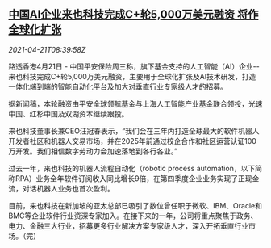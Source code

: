 <!--1618995662000-->
[中国AI企业来也科技完成C+轮5,000万美元融资 将作全球化扩张](https://cn.reuters.com/article/pingan-ai-laiye-financing-0421-idCNKBS2C8124)
------

<div><i>2021-04-21T08:39:58Z</i></div><p>路透香港4月21日 - 中国平安保险周三称，旗下基金支持的人工智能（AI）企业--来也科技完成C+轮5,000万美元融资，主要用于全球化扩张及AI技术研发，打造一体化端到端的智能自动化平台及加大对垂直行业专家级人才的招募。</p><p>据新闻稿，本轮融资由平安全球领航基金与上海人工智能产业基金联合领投，光速中国、红杉中国及双湖资本继续跟投。</p><p>来也科技董事长兼CEO汪冠春表示，“我们会在三年内打造全球最大的软件机器人开发者社区和机器人交易市场，并在2025年前通过校企合作和社区运营认证100万开发。我们相信数字劳动力会加速落地到各行各业。”</p><p>过去一年，来也科技的机器人流程自动化（robotic process automation，以下简称RPA）业务全年软件订阅收入同比增长9倍，在第四季度企业业务实现了正现金流，对话机器人业务也首次盈利。</p><p>目前，来也科技在新加坡的亚太总部已吸引了数位曾任职于微软、IBM、Oracle和BMC等企业软件行业资深专家加入。在接下来的一年，公司将重点聚焦于政务、电力、金融三大行业，招募更多行业解决方案专家级人才，深入开拓垂直行业市场。（完）</p>
